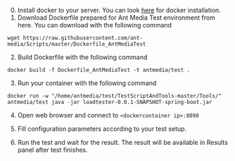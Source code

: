 0. Install docker to your server. You can look [here](https://docs.docker.com/install/) for docker installation.
1. Download Dockerfile prepared for Ant Media Test environment from here. You can download with the following command

`wget https://raw.githubusercontent.com/ant-media/Scripts/master/Dockerfile_AntMediaTest`

2. Build Dockerfile with the following command

`docker build -f Dockerfile_AntMediaTest -t antmedia/test .`

3. Run your container with the following command

`docker run -w "/home/antmedia/test/TestScriptAndTools-master/Tools/"  antmedia/test java -jar loadtester-0.0.1-SNAPSHOT-spring-boot.jar`

4. Open web browser and connect to `<dockercontainer ip>:8090`

5. Fill configuration parameters according to your test setup.

6. Run the test and wait for the result. The result will be available in Results panel after test finishes.

